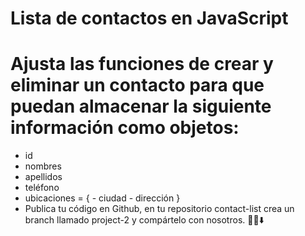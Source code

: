 # Lista de contactos en JavaScript

# Ajusta las funciones de crear y eliminar un contacto para que puedan almacenar la siguiente información como objetos:

- id
- nombres
- apellidos
- teléfono
- ubicaciones = { - ciudad - dirección }
- Publica tu código en Github, en tu repositorio contact-list crea un branch llamado project-2 y compártelo con nosotros. 👍🏼⬇️
